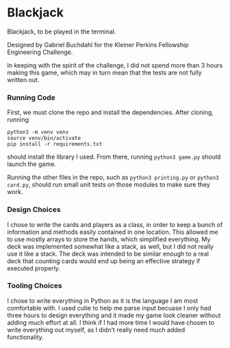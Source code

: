 # Blackjack

Blackjack, to be played in the terminal. 

Designed by Gabriel Buchdahl for the Kleiner Perkins Fellowship Engineering Challenge.

In keeping with the spirit of the challenge, I did not spend more than 3 hours making this game, which may in turn mean that the tests are not fully written out. 

### Running Code
First, we must clone the repo and install the dependencies.
After cloning, running
```
python3 -m venv venv
source venv/bin/activate
pip install -r requirements.txt
```
should install the library I used. From there, running `python3 game.py` should launch the game.

Running the other files in the repo, such as `python3 printing.py` or `python3 card.py`, should run small unit tests on those modules to make sure they work.

### Design Choices
I chose to write the cards and players as a class, in order to keep a bunch of information and methods easily contained in one location. This allowed me to use mostly arrays to store the hands, which simplified everything. My deck was implemented somewhat like a stack, as well, but I did not really use it like a stack. The deck was intended to be similar enough to a real deck that counting cards would end up being an effective strategy if executed properly.

### Tooling Choices
I chose to write everything in Python as it is the language I am most comfortable with. I used cutie to help me parse input becuase I only had three hours to design everything and it made my game look cleaner without adding much effort at all. I think if I had more time I would have chosen to write everything out myself, as I didn't really need much added functionality.